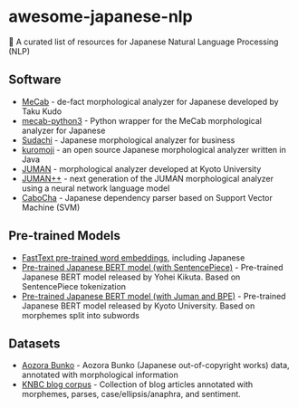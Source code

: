# awesome-japanese-nlp
📖 A curated list of resources for Japanese Natural Language Processing (NLP)

## Software

* [MeCab](https://taku910.github.io/mecab/) - de-fact morphological analyzer for Japanese developed by Taku Kudo
* [mecab-python3](https://pypi.org/project/mecab-python3/) - Python wrapper for the MeCab morphological analyzer for Japanese
* [Sudachi](https://github.com/WorksApplications/Sudachi) - Japanese morphological analyzer for business
* [kuromoji](https://www.atilika.org/) - an open source Japanese morphological analyzer written in Java
* [JUMAN](http://nlp.ist.i.kyoto-u.ac.jp/index.php?JUMAN) - morphological analyzer developed at Kyoto University
* [JUMAN++](https://github.com/ku-nlp/jumanpp) - next generation of the JUMAN morphological analyzer using a neural network language model
* [CaboCha](http://taku910.github.io/cabocha/) - Japanese dependency parser based on Support Vector Machine (SVM)

## Pre-trained Models

* [FastText pre-trained word embeddings](https://fasttext.cc/docs/en/crawl-vectors.html), including Japanese
* [Pre-trained Japanese BERT model (with SentencePiece)](https://yoheikikuta.github.io/bert-japanese/) - Pre-trained Japanese BERT model released by Yohei Kikuta. Based on SentencePiece tokenization
* [Pre-trained Japanese BERT model (with Juman and BPE)](http://nlp.ist.i.kyoto-u.ac.jp/index.php?BERT%E6%97%A5%E6%9C%AC%E8%AA%9EPretrained%E3%83%A2%E3%83%87%E3%83%AB) - Pre-trained Japanese BERT model released by Kyoto University. Based on morphemes split into subwords

## Datasets

* [Aozora Bunko](http://aozora-word.hahasoha.net/index.html) - Aozora Bunko (Japanese out-of-copyright works) data, annotated with morphological information
* [KNBC blog corpus](http://nlp.ist.i.kyoto-u.ac.jp/kuntt/) - Collection of blog articles annotated with morphemes, parses, case/ellipsis/anaphra, and sentiment.
